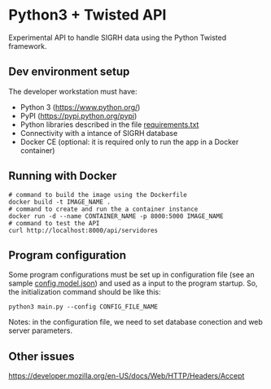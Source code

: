 # Python3 + Twisted API 

Experimental API to handle SIGRH data using the Python Twisted framework.


## Dev environment setup

The developer workstation must have:
* Python 3 (<https://www.python.org/>)
* PyPI (<https://pypi.python.org/pypi>)
* Python libraries described in the file [requirements.txt](requirements.txt)
* Connectivity with a intance of SIGRH database
* Docker CE (optional: it is required only to run the app in a Docker container)

## Running with Docker

```shell
# command to build the image using the Dockerfile
docker build -t IMAGE_NAME .
# command to create and run the a container instance 
docker run -d --name CONTAINER_NAME -p 8000:5000 IMAGE_NAME
# command to test the API
curl http://localhost:8000/api/servidores 
```

## Program configuration

Some program configurations must be set up in configuration file (see an sample [config.model.json](config.model.json)) and used as a input to the program startup. So, the initialization command should be like this:

```shell
python3 main.py --config CONFIG_FILE_NAME 
```

Notes:
in the configuration file, we need to set database conection and web server parameters.

## Other issues

https://developer.mozilla.org/en-US/docs/Web/HTTP/Headers/Accept
